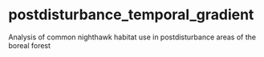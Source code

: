 # postdisturbance_temporal_gradient
Analysis of common nighthawk habitat use in postdisturbance areas of the boreal forest
